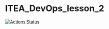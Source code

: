 ﻿# ITEA_DevOps_lesson_2
<!-- ![example workflow](https://github.com/alekzander7c4/ITEA_DevOps_lesson_2/actions/workflows/<WORKFLOW_FILE>/badge.svg) -->
[![Actions Status](https://github.com/alekzander7c4/ITEA_DevOps_lesson_2/workflows/Docker%20Image%20CI/badge.svg)](https://github.com/alekzander7c4/ITEA_DevOps_lesson_2/actions)
